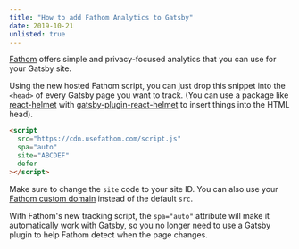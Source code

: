 ```yaml
---
title: "How to add Fathom Analytics to Gatsby"
date: 2019-10-21
unlisted: true
---
```


[Fathom](https://usefathom.com/ref/TUIPJE) offers simple and privacy-focused analytics that you can use for your Gatsby site.

Using the new hosted Fathom script, you can just drop this snippet into the `<head>` of every Gatsby page you want to track. (You can use a package like [react-helmet](https://npm.im/react-helmet) with [gatsby-plugin-react-helmet](https://www.gatsbyjs.org/packages/gatsby-plugin-react-helmet/) to insert things into the HTML head).

```html
<script
  src="https://cdn.usefathom.com/script.js"
  spa="auto"
  site="ABCDEF"
  defer
></script>
```

Make sure to change the `site` code to your site ID. You can also use your [Fathom custom domain](https://usefathom.com/support/custom-domains) instead of the default `src`.

With Fathom's new tracking script, the `spa="auto"` attribute will make it automatically work with Gatsby, so you no longer need to use a Gatsby plugin to help Fathom detect when the page changes.
